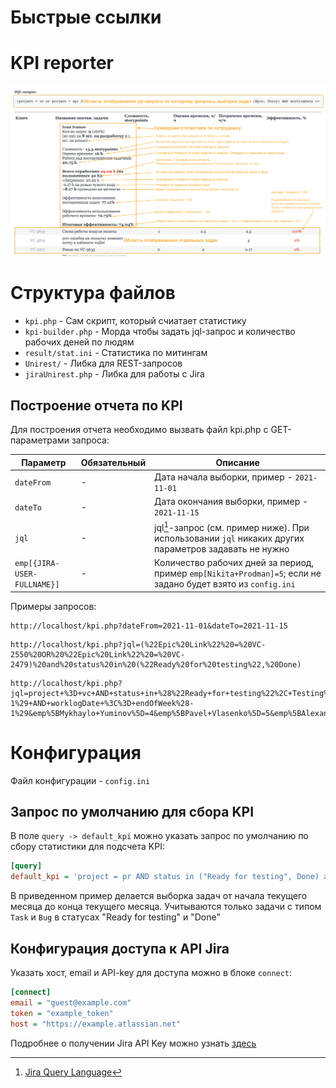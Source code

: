 # Быстрые ссылки

# KPI reporter

![KPI screen description](https://github.com/djet2go/jira-kpi/raw/main/kpi-description.png)


# Структура файлов

- `kpi.php` - Сам скрипт, который счиатает статистику
- `kpi-builder.php` - Морда чтобы задать jql-запрос и количество рабочих деней по людям
- `result/stat.ini` - Статистика по митингам
- `Unirest/` - Либка для REST-запросов
- `jiraUnirest.php` - Либка для работы с Jira

## Построение отчета по KPI

Для построения отчета необходимо вызвать файл kpi.php с GET-параметрами запроса:

| Параметр                    | Обязательный | Описание                                                                                                      |
|-----------------------------|--------------|---------------------------------------------------------------------------------------------------------------|
| `dateFrom`                  | -            | Дата начала выборки, пример - `2021-11-01`                                                                    |
| `dateTo`                    | -            | Дата окончания выборки, пример - `2021-11-15`                                                                 |
| `jql`                       | -            | jql[^1]-запрос (см. пример ниже). При использовании `jql` никаких других параметров задавать не нужно         |
| `emp[{JIRA-USER-FULLNAME}]` | -            | Количество рабочих дней за период, пример `emp[Nikita+Prodman]=5`; если не задано будет взято из `config.ini` |

Примеры запросов:
```raw
http://localhost/kpi.php?dateFrom=2021-11-01&dateTo=2021-11-15
```
```raw
http://localhost/kpi.php?jql=(%22Epic%20Link%22%20=%20VC-2550%20OR%20%22Epic%20Link%22%20=%20VC-2479)%20and%20status%20in%20(%22Ready%20for%20testing%22,%20Done)
```
```raw
http://localhost/kpi.php?jql=project+%3D+vc+AND+status+in+%28%22Ready+for+testing%22%2C+Testing%2C+Done%29+and+type+not+in+%28Epic%2C+Story%29+AND+worklogDate+%3E%3D+startOfWeek%28-1%29+AND+worklogDate+%3C%3D+endOfWeek%28-1%29&emp%5BMykhaylo+Yuminov%5D=4&emp%5BPavel+Vlasenko%5D=5&emp%5BAlexandr%5D=5&emp%5BХруслов+Дмитрий%5D=5&emp%5BAlina+Bashlykova%5D=5&emp%5BVasyl+Naumenko%5D=5&emp%5BPolovynka+Ivan%5D=5&emp%5BAndrii+Prykhodko%5D=5&emp%5BVidieiev+Dmytro%5D=3&emp%5BНикита+Ельцов%5D=5&emp%5BTatiana+Stepanenko%5D=5
```

# Конфигурация

Файл конфигурации - `config.ini`

## Запрос по умолчанию для сбора KPI
В поле `query -> default_kpi` можно указать запрос по умолчанию по сбору статистики для подсчета KPI:

```ini
[query]
default_kpi = 'project = pr AND status in ("Ready for testing", Done) and type not in (Epic, Story) AND statusCategoryChangedDate >= startOfMonth() AND statusCategoryChangedDate <= endOfMonth()'
```
В приведенном пример делается выборка задач от начала текущего месяца до конца текущего месяца. Учитываются только задачи с типом `Task` и `Bug` в статусах "Ready for testing" и "Done"

## Конфигурация доступа к API Jira

Указать хост, email и API-key для доступа можно в блоке `connect`:
```ini
[connect]
email = "guest@example.com"
token = "example_token"
host = "https://example.atlassian.net"
```
Подробнее о получении Jira API Key можно узнать [здесь](https://support.atlassian.com/atlassian-account/docs/manage-api-tokens-for-your-atlassian-account/)

[^1]: [Jira Query Language](https://www.atlassian.com/ru/software/jira/guides/expand-jira/jql)